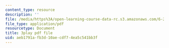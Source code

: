 ```yaml
---
content_type: resource
description: ''
file: /media/https%3A/open-learning-course-data-rc.s3.amazonaws.com/6-262-discrete-stochastic-processes-spring-2011/aeb1791afb3d10aecdf74ea5c541bb3f_pY9ol9So2Yw.pdf
file_type: application/pdf
resourcetype: Document
title: 3play pdf file
uid: aeb1791a-fb3d-10ae-cdf7-4ea5c541bb3f
---
```


